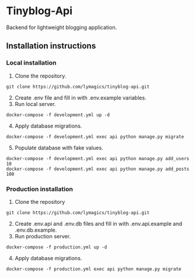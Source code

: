 # Tinyblog-Api

Backend for lightweight blogging application.

## Installation instructions
### Local installation
1. Clone the repository.
```
git clone https://github.com/lymagics/tinyblog-api.git
```
2. Create .env file and fill in with .env.example variables.
3. Run local server.
```
docker-compose -f development.yml up -d
```
4. Apply database migrations.
```
docker-compose -f development.yml exec api python manage.py migrate
```
5. Populate database with fake values.
```
docker-compose -f development.yml exec api python manage.py add_users 10
docker-compose -f development.yml exec api python manage.py add_posts 100
```

### Production installation
1. Clone the repository
```
git clone https://github.com/lymagics/tinyblog-api.git
```
2. Create .env.api and .env.db files and fill in with .env.api.example and .env.db.example.
3. Run production server.
```
docker-compose -f production.yml up -d
```
4. Apply database migrations.
```
docker-compose -f production.yml exec api python manage.py migrate
```